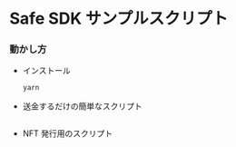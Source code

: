 # Safe SDK サンプルスクリプト

### 動かし方

- インストール

  ```bash
  yarn
  ```

- 送金するだけの簡単なスクリプト

  ```bash

  ```

- NFT 発行用のスクリプト

  ```bash

  ```
